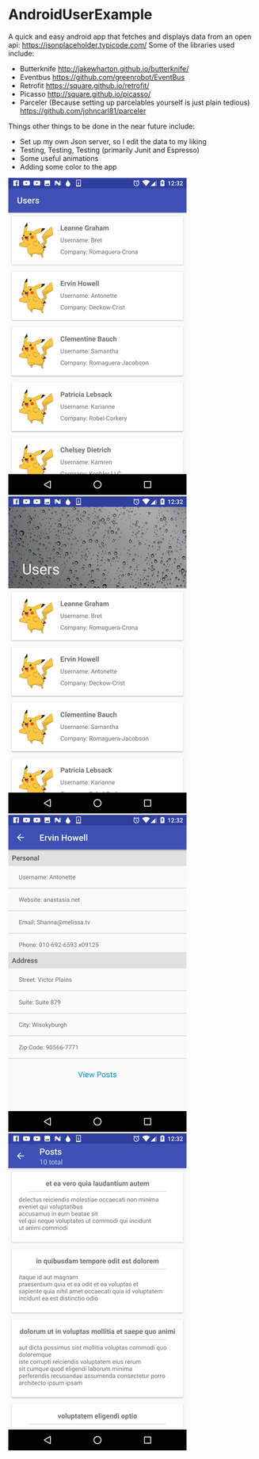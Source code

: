 # AndroidUserExample
A quick and easy android app that fetches and displays data from an open api: https://jsonplaceholder.typicode.com/ Some of the libraries used include:

+ Butterknife http://jakewharton.github.io/butterknife/
+ Eventbus https://github.com/greenrobot/EventBus
+ Retrofit https://square.github.io/retrofit/
+ Picasso http://square.github.io/picasso/
+ Parceler (Because setting up parcelables yourself is just plain tedious) https://github.com/johncarl81/parceler

Things other things to be done in the near future include:
+ Set up my own Json server, so I edit the data to my liking
+ Testing, Testing, Testing (primarily Junit and Espresso)
+ Some useful animations
+ Adding some color to the app

![Users](screenshots/user_list.png)
![Users](screenshots/user_list_expanded.png)
![User Details](screenshots/user_details.png)
![User Posts](screenshots/user_posts.png)
